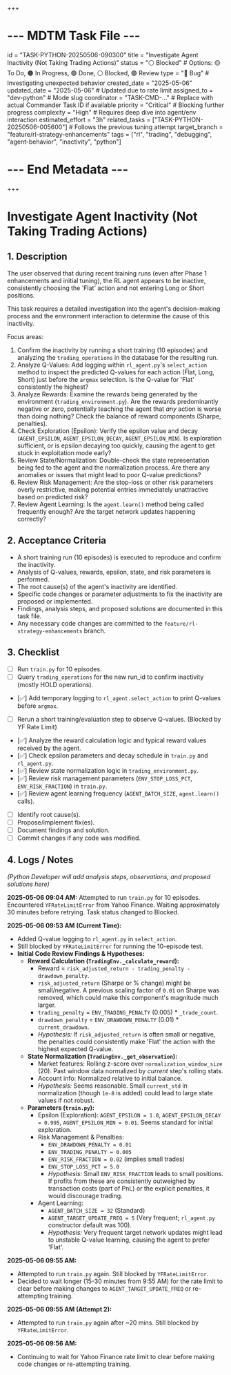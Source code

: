 +++
# --- MDTM Task File ---
id = "TASK-PYTHON-20250506-090300"
title = "Investigate Agent Inactivity (Not Taking Trading Actions)"
status = "⚪ Blocked" # Options: 🟡 To Do, 🟠 In Progress, 🟢 Done, ⚪ Blocked, 🟣 Review
type = "🐞 Bug" # Investigating unexpected behavior
created_date = "2025-05-06"
updated_date = "2025-05-06" # Updated due to rate limit
assigned_to = "dev-python" # Mode slug
coordinator = "TASK-CMD-..." # Replace with actual Commander Task ID if available
priority = "Critical" # Blocking further progress
complexity = "High" # Requires deep dive into agent/env interaction
estimated_effort = "3h"
related_tasks = ["TASK-PYTHON-20250506-005600"] # Follows the previous tuning attempt
target_branch = "feature/rl-strategy-enhancements"
tags = ["rl", "trading", "debugging", "agent-behavior", "inactivity", "python"]
# --- End Metadata ---
+++

# Investigate Agent Inactivity (Not Taking Trading Actions)

## 1. Description

The user observed that during recent training runs (even after Phase 1 enhancements and initial tuning), the RL agent appears to be inactive, consistently choosing the 'Flat' action and not entering Long or Short positions.

This task requires a detailed investigation into the agent's decision-making process and the environment interaction to determine the cause of this inactivity.

Focus areas:
1.  Confirm the inactivity by running a short training (10 episodes) and analyzing the `trading_operations` in the database for the resulting run.
2.  Analyze Q-Values: Add logging within `rl_agent.py`'s `select_action` method to inspect the predicted Q-values for each action (Flat, Long, Short) just before the `argmax` selection. Is the Q-value for 'Flat' consistently the highest?
3.  Analyze Rewards: Examine the rewards being generated by the environment (`trading_environment.py`). Are the rewards predominantly negative or zero, potentially teaching the agent that *any* action is worse than doing nothing? Check the balance of reward components (Sharpe, penalties).
4.  Check Exploration (Epsilon): Verify the epsilon value and decay (`AGENT_EPSILON`, `AGENT_EPSILON_DECAY`, `AGENT_EPSILON_MIN`). Is exploration sufficient, or is epsilon decaying too quickly, causing the agent to get stuck in exploitation mode early?
5.  Review State/Normalization: Double-check the state representation being fed to the agent and the normalization process. Are there any anomalies or issues that might lead to poor Q-value predictions?
6.  Review Risk Management: Are the stop-loss or other risk parameters overly restrictive, making potential entries immediately unattractive based on predicted risk?
7.  Review Agent Learning: Is the `agent.learn()` method being called frequently enough? Are the target network updates happening correctly?

## 2. Acceptance Criteria

*   A short training run (10 episodes) is executed to reproduce and confirm the inactivity.
*   Analysis of Q-values, rewards, epsilon, state, and risk parameters is performed.
*   The root cause(s) of the agent's inactivity are identified.
*   Specific code changes or parameter adjustments to fix the inactivity are proposed or implemented.
*   Findings, analysis steps, and proposed solutions are documented in this task file.
*   Any necessary code changes are committed to the `feature/rl-strategy-enhancements` branch.

## 3. Checklist

*   [ ] Run `train.py` for 10 episodes.
*   [ ] Query `trading_operations` for the new run_id to confirm inactivity (mostly HOLD operations).
*   [✅] Add temporary logging to `rl_agent.select_action` to print Q-values before `argmax`.
*   [ ] Rerun a short training/evaluation step to observe Q-values. (Blocked by YF Rate Limit)
*   [✅] Analyze the reward calculation logic and typical reward values received by the agent.
*   [✅] Check epsilon parameters and decay schedule in `train.py` and `rl_agent.py`.
*   [✅] Review state normalization logic in `trading_environment.py`.
*   [✅] Review risk management parameters (`ENV_STOP_LOSS_PCT`, `ENV_RISK_FRACTION`) in `train.py`.
*   [✅] Review agent learning frequency (`AGENT_BATCH_SIZE`, `agent.learn()` calls).
*   [ ] Identify root cause(s).
*   [ ] Propose/implement fix(es).
*   [ ] Document findings and solution.
*   [ ] Commit changes if any code was modified.

## 4. Logs / Notes

*(Python Developer will add analysis steps, observations, and proposed solutions here)*

**2025-05-06 09:04 AM:** Attempted to run `train.py` for 10 episodes. Encountered `YFRateLimitError` from Yahoo Finance. Waiting approximately 30 minutes before retrying. Task status changed to Blocked.

**2025-05-06 09:53 AM (Current Time):**
*   Added Q-value logging to `rl_agent.py` in `select_action`.
*   Still blocked by `YFRateLimitError` for running the 10-episode test.
*   **Initial Code Review Findings & Hypotheses:**
    *   **Reward Calculation (`TradingEnv._calculate_reward`):**
        *   Reward = `risk_adjusted_return - trading_penalty - drawdown_penalty`.
        *   `risk_adjusted_return` (Sharpe or % change) might be small/negative. A previous scaling factor of `0.01` on Sharpe was removed, which could make this component's magnitude much larger.
        *   `trading_penalty` = `ENV_TRADING_PENALTY` (0.005) * `_trade_count`.
        *   `drawdown_penalty` = `ENV_DRAWDOWN_PENALTY` (0.01) * `current_drawdown`.
        *   *Hypothesis:* If `risk_adjusted_return` is often small or negative, the penalties could consistently make 'Flat' the action with the highest expected Q-value.
    *   **State Normalization (`TradingEnv._get_observation`):**
        *   Market features: Rolling z-score over `normalization_window_size` (20). Past window data normalized by *current* step's rolling stats.
        *   Account info: Normalized relative to initial balance.
        *   *Hypothesis:* Seems reasonable. Small `current_std` in normalization (though `1e-8` is added) could lead to large state values if not robust.
    *   **Parameters (`train.py`):**
        *   Epsilon (Exploration): `AGENT_EPSILON = 1.0`, `AGENT_EPSILON_DECAY = 0.995`, `AGENT_EPSILON_MIN = 0.01`. Seems standard for initial exploration.
        *   Risk Management & Penalties:
            *   `ENV_DRAWDOWN_PENALTY = 0.01`
            *   `ENV_TRADING_PENALTY = 0.005`
            *   `ENV_RISK_FRACTION = 0.02` (implies small trades)
            *   `ENV_STOP_LOSS_PCT = 5.0`
            *   *Hypothesis:* Small `ENV_RISK_FRACTION` leads to small positions. If profits from these are consistently outweighed by transaction costs (part of PnL) or the explicit penalties, it would discourage trading.
        *   Agent Learning:
            *   `AGENT_BATCH_SIZE = 32` (Standard)
            *   `AGENT_TARGET_UPDATE_FREQ = 5` (Very frequent; `rl_agent.py` constructor default was 100).
            *   *Hypothesis:* Very frequent target network updates might lead to unstable Q-value learning, causing the agent to prefer 'Flat'.

**2025-05-06 09:55 AM:**
*   Attempted to run `train.py` again. Still blocked by `YFRateLimitError`.
*   Decided to wait longer (15-30 minutes from 9:55 AM) for the rate limit to clear before making changes to `AGENT_TARGET_UPDATE_FREQ` or re-attempting training.

**2025-05-06 09:55 AM (Attempt 2):**
*   Attempted to run `train.py` again after ~20 mins. Still blocked by `YFRateLimitError`.

**2025-05-06 09:56 AM:**
*   Continuing to wait for Yahoo Finance rate limit to clear before making code changes or re-attempting training.